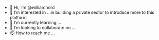 - 👋 Hi, I’m @williamhord
- 👀 I’m interested in ...in building a private sector to introduce more to this platform 
- 🌱 I’m currently learning ...
- 💞️ I’m looking to collaborate on ...
- 📫 How to reach me ...

<!---
williamhord/williamhord is a ✨ special ✨ repository because its `README.md` (this file) appears on your GitHub profile.
You can click the Preview link to take a look at your changes.
--->
